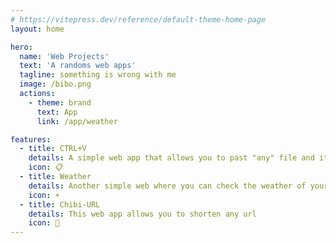 ```yaml
---
# https://vitepress.dev/reference/default-theme-home-page
layout: home

hero:
  name: 'Web Projects'
  text: 'A randoms web apps'
  tagline: something is wrong with me
  image: /bibo.png
  actions:
    - theme: brand
      text: App
      link: /app/weather

features:
  - title: CTRL+V
    details: A simple web app that allows you to past "any" file and it will be converted to a blob url
    icon: 📋
  - title: Weather
    details: Another simple web where you can check the weather of your city or any city
    icon: ☀️
  - title: Chibi-URL
    details: This web app allows you to shorten any url
    icon: 🔗
---
```

